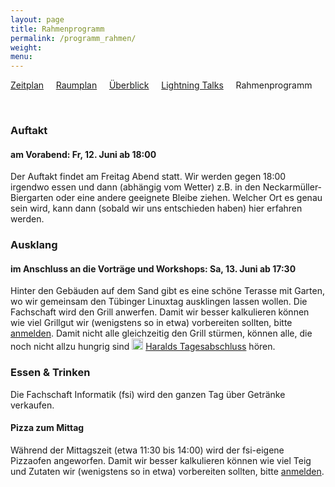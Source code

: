 ```yaml
---
layout: page
title: Rahmenprogramm
permalink: /programm_rahmen/
weight: 
menu: 
---
```

<a href="../programm/">Zeitplan</a>&nbsp;&nbsp;&nbsp;&nbsp;
<a href="../programm_raumplan/">Raumplan</a>&nbsp;&nbsp;&nbsp;&nbsp;
<a href="../programm_ueberblick">Überblick</a>&nbsp;&nbsp;&nbsp;&nbsp;
<a href="../programm_lightning_talks">Lightning Talks</a>&nbsp;&nbsp;&nbsp;&nbsp;
Rahmenprogramm

<br />

### Auftakt

#### am Vorabend: Fr, 12. Juni ab 18:00 

Der Auftakt findet am Freitag Abend statt.
Wir werden gegen 18:00 irgendwo essen und dann (abhängig vom Wetter) z.B. in den Neckarmüller-Biergarten oder eine andere geeignete Bleibe ziehen.
Welcher Ort es genau sein wird, kann dann (sobald wir uns entschieden haben) hier erfahren werden.

### Ausklang

#### im Anschluss an die Vorträge und Workshops: Sa, 13. Juni ab 17:30 

Hinter den Gebäuden auf dem Sand gibt es eine schöne Terasse mit Garten, wo wir gemeinsam den Tübinger Linuxtag ausklingen lassen wollen.
Die Fachschaft wird den Grill anwerfen.
Damit wir besser kalkulieren können wie viel Grillgut wir (wenigstens so in etwa) vorbereiten sollten, bitte <a href="../anmeldung/">anmelden</a>.
Damit nicht alle gleichzeitig den Grill stürmen, können alle, die noch nicht allzu hungrig sind <img height = "18" src="../images/talk.svg">&nbsp;<a href="../programm/koenig-tagesabschluss">Haralds Tagesabschluss</a> hören.

### Essen & Trinken

Die Fachschaft Informatik (fsi) wird den ganzen Tag über Getränke verkaufen.

#### Pizza zum Mittag

Während der Mittagszeit (etwa 11:30 bis 14:00) wird der fsi-eigene Pizzaofen angeworfen.
Damit wir besser kalkulieren können wie viel Teig und Zutaten wir (wenigstens so in etwa) vorbereiten sollten, bitte <a href="../anmeldung/">anmelden</a>.
